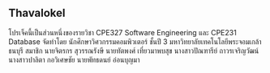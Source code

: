## Thavalokel

โปรเจ็คนี้เป็นส่วนหนึ่งของรายวิชา CPE327 Software Engineering และ CPE231 Database จัดทำโดย นักศึกษาวิศวกรรมคอมพิวเตอร์ ชั้นปี 3 มหาวิทยาลัยเทคโนโลยีพระจอมเกล้าธนบุรี
สมาชิก
นายจิตรกร สุวรรณรังษี
นายทัตพงศ์ เที่ยวมาพบสุข
นางสาวปัณฑารีย์ ถาวรเจริญวัฒน์
นางสาวปาลิตา กอวิเศษชัย
นายพัทธดนย์ อ่อนบุญมา
